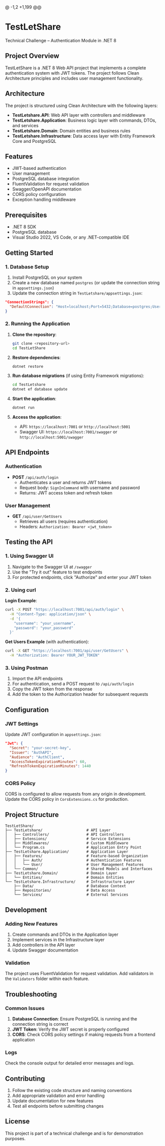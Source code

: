 @ -1,2 +1,199 @@
# TestLetShare
Technical Challenge – Authentication Module in .NET 8

## Project Overview

TestLetShare is a .NET 8 Web API project that implements a complete authentication system with JWT tokens. The project follows Clean Architecture principles and includes user management functionality.

## Architecture

The project is structured using Clean Architecture with the following layers:

- **TestLetshare.API**: Web API layer with controllers and middleware
- **TestLetshare.Application**: Business logic layer with commands, DTOs, and services
- **TestLetshare.Domain**: Domain entities and business rules
- **TestLetshare.Infrastructure**: Data access layer with Entity Framework Core and PostgreSQL

## Features

- JWT-based authentication
- User management
- PostgreSQL database integration
- FluentValidation for request validation
- Swagger/OpenAPI documentation
- CORS policy configuration
- Exception handling middleware

## Prerequisites

- .NET 8 SDK
- PostgreSQL database
- Visual Studio 2022, VS Code, or any .NET-compatible IDE

## Getting Started

### 1. Database Setup

1. Install PostgreSQL on your system
2. Create a new database named `postgres` (or update the connection string in `appsettings.json`)
3. Update the connection string in `TestLetshare/appsettings.json`:

```json
"ConnectionStrings": {
  "DefaultConnection": "Host=localhost;Port=5432;Database=postgres;Username=postgres;Password=12345"
}
```

### 2. Running the Application

1. **Clone the repository**:
   ```bash
   git clone <repository-url>
   cd TestLetShare
   ```

2. **Restore dependencies**:
   ```bash
   dotnet restore
   ```

3. **Run database migrations** (if using Entity Framework migrations):
   ```bash
   cd TestLetshare
   dotnet ef database update
   ```

4. **Start the application**:
   ```bash
   dotnet run
   ```

5. **Access the application**:
   - API: `https://localhost:7001` or `http://localhost:5001`
   - Swagger UI: `https://localhost:7001/swagger` or `http://localhost:5001/swagger`

## API Endpoints

### Authentication

- **POST** `/api/auth/login`
  - Authenticates a user and returns JWT tokens
  - Request body: `SignInCommand` with username and password
  - Returns: JWT access token and refresh token

### User Management

- **GET** `/api/user/GetUsers`
  - Retrieves all users (requires authentication)
  - Headers: `Authorization: Bearer <jwt_token>`

## Testing the API

### 1. Using Swagger UI

1. Navigate to the Swagger UI at `/swagger`
2. Use the "Try it out" feature to test endpoints
3. For protected endpoints, click "Authorize" and enter your JWT token

### 2. Using curl

**Login Example**:
```bash
curl -X POST "https://localhost:7001/api/auth/login" \
  -H "Content-Type: application/json" \
  -d '{
    "username": "your_username",
    "password": "your_password"
  }'
```

**Get Users Example** (with authentication):
```bash
curl -X GET "https://localhost:7001/api/user/GetUsers" \
  -H "Authorization: Bearer YOUR_JWT_TOKEN"
```

### 3. Using Postman

1. Import the API endpoints
2. For authentication, send a POST request to `/api/auth/login`
3. Copy the JWT token from the response
4. Add the token to the Authorization header for subsequent requests

## Configuration

### JWT Settings

Update JWT configuration in `appsettings.json`:

```json
"Jwt": {
  "Secret": "your-secret-key",
  "Issuer": "AuthAPI",
  "Audience": "AuthClient",
  "AccessTokenExpirationMinutes": 60,
  "RefreshTokenExpirationMinutes": 1440
}
```

### CORS Policy

CORS is configured to allow requests from any origin in development. Update the CORS policy in `CorsExtensions.cs` for production.

## Project Structure

```
TestLetShare/
├── TestLetshare/                    # API Layer
│   ├── Controllers/                 # API Controllers
│   ├── Extensions/                  # Service Extensions
│   ├── Middlewares/                 # Custom Middleware
│   └── Program.cs                   # Application Entry Point
├── TestLetshare.Application/        # Application Layer
│   ├── Features/                    # Feature-based Organization
│   │   ├── Auth/                    # Authentication Features
│   │   └── User/                    # User Management Features
│   └── Common/                      # Shared Models and Interfaces
├── TestLetshare.Domain/             # Domain Layer
│   └── Entities/                    # Domain Entities
└── TestLetshare.Infrastructure/     # Infrastructure Layer
    ├── Data/                        # Database Context
    ├── Repositories/                # Data Access
    └── Services/                    # External Services
```

## Development

### Adding New Features

1. Create commands and DTOs in the Application layer
2. Implement services in the Infrastructure layer
3. Add controllers in the API layer
4. Update Swagger documentation

### Validation

The project uses FluentValidation for request validation. Add validators in the `Validators` folder within each feature.

## Troubleshooting

### Common Issues

1. **Database Connection**: Ensure PostgreSQL is running and the connection string is correct
2. **JWT Token**: Verify the JWT secret is properly configured
3. **CORS**: Check CORS policy settings if making requests from a frontend application

### Logs

Check the console output for detailed error messages and logs.

## Contributing

1. Follow the existing code structure and naming conventions
2. Add appropriate validation and error handling
3. Update documentation for new features
4. Test all endpoints before submitting changes

## License

This project is part of a technical challenge and is for demonstration purposes.
